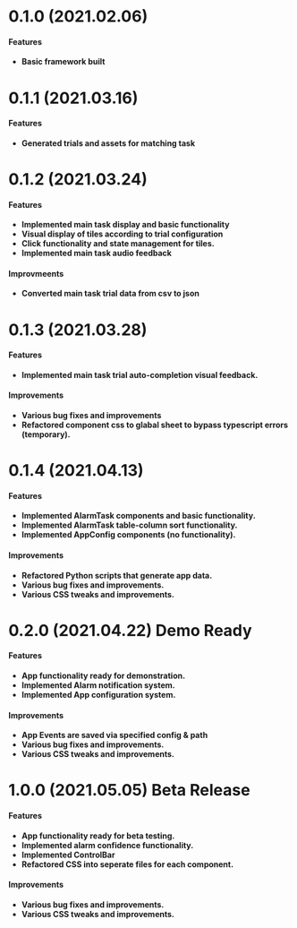 # 0.1.0 (2021.02.06)

#### Features

-   **Basic framework built**

# 0.1.1 (2021.03.16)

#### Features

-   **Generated trials and assets for matching task**

# 0.1.2 (2021.03.24)

#### Features

-   **Implemented main task display and basic functionality**
-   **Visual display of tiles according to trial configuration**
-   **Click functionality and state management for tiles.**
-   **Implemented main task audio feedback**

#### Improvmeents

-   **Converted main task trial data from csv to json**

# 0.1.3 (2021.03.28)

#### Features

-   **Implemented main task trial auto-completion visual feedback.**

#### Improvements

-   **Various bug fixes and improvements**
-   **Refactored component css to glabal sheet to bypass typescript errors (temporary).**

# 0.1.4 (2021.04.13)

#### Features

-   **Implemented AlarmTask components and basic functionality.**
-   **Implemented AlarmTask table-column sort functionality.**
-   **Implemented AppConfig components (no functionality).**

#### Improvements

-   **Refactored Python scripts that generate app data.**
-   **Various bug fixes and improvements.**
-   **Various CSS tweaks and improvements.**

# 0.2.0 (2021.04.22) Demo Ready

#### Features

-   **App functionality ready for demonstration.**
-   **Implemented Alarm notification system.**
-   **Implemented App configuration system.**

#### Improvements

-   **App Events are saved via specified config & path**
-   **Various bug fixes and improvements.**
-   **Various CSS tweaks and improvements.**

# 1.0.0 (2021.05.05) Beta Release

#### Features

-   **App functionality ready for beta testing.**
-   **Implemented alarm confidence functionality.**
-   **Implemented ControlBar**
-   **Refactored CSS into seperate files for each component.**

#### Improvements

-   **Various bug fixes and improvements.**
-   **Various CSS tweaks and improvements.**
